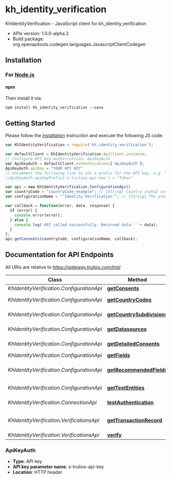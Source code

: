 # kh_identity_verification

KhIdentityVerification - JavaScript client for kh_identity_verification

- APIs version: 1.0.0-alpha.2
- Build package: org.openapitools.codegen.languages.JavascriptClientCodegen

## Installation

### For [Node.js](https://nodejs.org/)

#### npm

Then install it via:

```shell
npm install kh_identity_verification --save
```

## Getting Started

Please follow the [installation](#installation) instruction and execute the following JS code:

```javascript
var KhIdentityVerification = require('kh_identity_verification');

var defaultClient = KhIdentityVerification.ApiClient.instance;
// Configure API key authorization: ApiKeyAuth
var ApiKeyAuth = defaultClient.authentications['ApiKeyAuth'];
ApiKeyAuth.apiKey = "YOUR API KEY"
// Uncomment the following line to set a prefix for the API key, e.g. "Token" (defaults to null)
//ApiKeyAuth.apiKeyPrefix['x-trulioo-api-key'] = "Token"

var api = new KhIdentityVerification.ConfigurationApi()
var countryCode = "countryCode_example"; // {String} Country alpha2 code
var configurationName = "'Identity Verification'"; // {String} The product configuration. Currently \"Identity Verification\" for all products.

var callback = function(error, data, response) {
  if (error) {
    console.error(error);
  } else {
    console.log('API called successfully. Returned data: ' + data);
  }
};
api.getConsents(countryCode, configurationName, callback);

```

## Documentation for API Endpoints

All URIs are relative to *https://gateway.trulioo.com/trial*

Class | Method | HTTP request | Description
------------ | ------------- | ------------- | -------------
*KhIdentityVerification.ConfigurationApi* | [**getConsents**](docs/ConfigurationApi.md#getConsents) | **GET** /configuration/v1/consents/{configurationName}/{countryCode} | Get Consents
*KhIdentityVerification.ConfigurationApi* | [**getCountryCodes**](docs/ConfigurationApi.md#getCountryCodes) | **GET** /configuration/v1/countrycodes/{configurationName} | Get Country Codes
*KhIdentityVerification.ConfigurationApi* | [**getCountrySubdivisions**](docs/ConfigurationApi.md#getCountrySubdivisions) | **GET** /configuration/v1/countrysubdivisions/{countryCode} | Get Country Subdivisions
*KhIdentityVerification.ConfigurationApi* | [**getDatasources**](docs/ConfigurationApi.md#getDatasources) | **GET** /configuration/v1/datasources/{configurationName}/{countryCode} | Get Datasources
*KhIdentityVerification.ConfigurationApi* | [**getDetailedConsents**](docs/ConfigurationApi.md#getDetailedConsents) | **GET** /configuration/v1/detailedConsents/{configurationName}/{countryCode} | Get Detailed Consents
*KhIdentityVerification.ConfigurationApi* | [**getFields**](docs/ConfigurationApi.md#getFields) | **GET** /configuration/v1/fields/{configurationName}/{countryCode} | Get Fields
*KhIdentityVerification.ConfigurationApi* | [**getRecommendedFields**](docs/ConfigurationApi.md#getRecommendedFields) | **GET** /configuration/v1/recommendedfields/{configurationName}/{countryCode} | Get Recommended Fields
*KhIdentityVerification.ConfigurationApi* | [**getTestEntities**](docs/ConfigurationApi.md#getTestEntities) | **GET** /configuration/v1/testentities/{configurationName}/{countryCode} | Get Test Entities
*KhIdentityVerification.ConnectionApi* | [**testAuthentication**](docs/ConnectionApi.md#testAuthentication) | **GET** /connection/v1/testauthentication | Test Authentication
*KhIdentityVerification.VerificationsApi* | [**getTransactionRecord**](docs/VerificationsApi.md#getTransactionRecord) | **GET** /verifications/v1/transactionrecord/{id} | Get Transaction Record
*KhIdentityVerification.VerificationsApi* | [**verify**](docs/VerificationsApi.md#verify) | **POST** /verifications/v1/verify | Verify




### ApiKeyAuth


- **Type**: API key
- **API key parameter name**: x-trulioo-api-key
- **Location**: HTTP header

